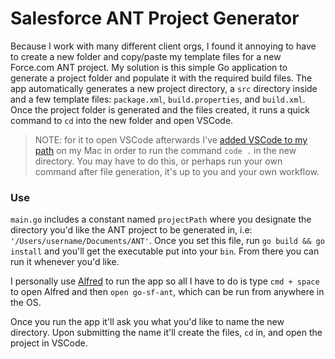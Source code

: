 # Salesforce ANT Project Generator

Because I work with many different client orgs, I found it annoying to have to create a new folder and copy/paste my template files for a new Force.com ANT project. My solution is this simple Go application to generate a project folder and populate it with the required build files. The app automatically generates a new project directory, a `src` directory inside and a few template files: `package.xml`, `build.properties`, and `build.xml`. Once the project folder is generated and the files created, it runs a quick command to `cd` into the new folder and open VSCode. 

> NOTE: for it to open VSCode afterwards I've [added VSCode to my path](https://code.visualstudio.com/docs/editor/command-line) on my Mac in order to run the command `code .` in the new directory. You may have to do this, or perhaps run your own command after file generation, it's up to you and your own workflow.

### Use
`main.go` includes a constant named `projectPath` where you designate the directory you'd like the ANT project to be generated in, i.e: `'/Users/username/Documents/ANT'`. Once you set this file, run `go build && go install` and you'll get the executable put into your `bin`. From there you can run it whenever you'd like. 

I personally use [Alfred](https://www.alfredapp.com/) to run the app so all I have to do is type `cmd + space` to open Alfred and then `open go-sf-ant`, which can be run from anywhere in the OS. 

Once you run the app it'll ask you what you'd like to name the new directory. Upon submitting the name it'll create the files, `cd` in, and open the project in VSCode.

